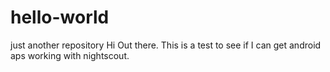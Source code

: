 # hello-world
just another repository
Hi Out there.   This is a test to see if I can get android aps working with nightscout.
